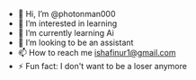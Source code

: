 - 👋 Hi, I’m @photonman000
- 👀 I’m interested in learning
- 🌱 I’m currently learning Ai
- 💞️ I’m looking to be an assistant 
- 📫 How to reach me ishafinur1@gmail.com
- ⚡ Fun fact: I don't want to be a loser anymore
<!---
photonman000/photonman000 is a ✨ special ✨ repository because its `README.md` (this file) appears on your GitHub profile.
You can click the Preview link to take a look at your changes.
--->
